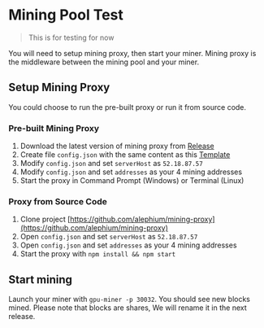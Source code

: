 # Mining Pool Test

> This is for testing for now

You will need to setup mining proxy, then start your miner. Mining proxy is the middleware between the mining pool and your miner.

## Setup Mining Proxy

You could choose to run the pre-built proxy or run it from source code.

### Pre-built Mining Proxy

1. Download the latest version of mining proxy from [Release](https://github.com/alephium/mining-proxy/releases)
2. Create file `config.json` with the same content as this [Template](https://raw.githubusercontent.com/alephium/mining-proxy/master/config.json)
3. Modify `config.json` and set `serverHost` as `52.18.87.57`
4. Modify `config.json` and set `addresses` as your 4 mining addresses
5. Start the proxy in Command Prompt (Windows) or Terminal (Linux)

### Proxy from Source Code

1. Clone project [https://github.com/alephium/mining-proxy](https://github.com/alephium/mining-proxy)
2. Open `config.json` and set `serverHost` as `52.18.87.57`
3. Open `config.json` and set `addresses` as your 4 mining addresses
4. Start the proxy with `npm install && npm start`


## Start mining

Launch your miner with `gpu-miner -p 30032`. You should see new blocks mined. Please note that blocks are shares, We will rename it in the next release.
